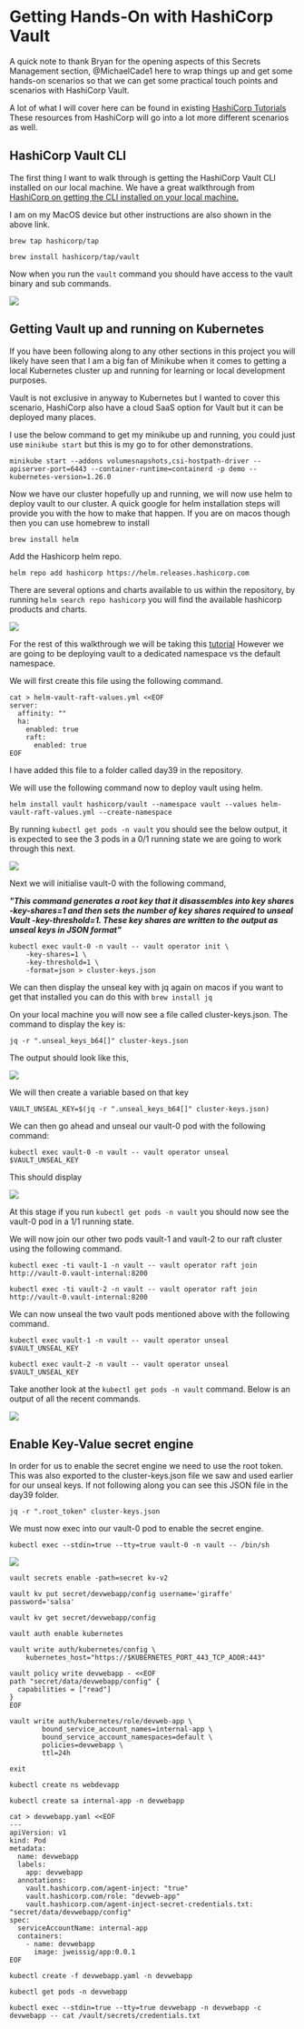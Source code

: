# Getting Hands-On with HashiCorp Vault 

A quick note to thank Bryan for the opening aspects of this Secrets Management section, @MichaelCade1 here to wrap things up and get some hands-on scenarios so that we can get some practical touch points and scenarios with HashiCorp Vault. 

A lot of what I will cover here can be found in existing [HashiCorp Tutorials](https://developer.hashicorp.com/vault) These resources from HashiCorp will go into a lot more different scenarios as well. 

## HashiCorp Vault CLI 

The first thing I want to walk through is getting the HashiCorp Vault CLI installed on our local machine. We have a great walkthrough from [HashiCorp on getting the CLI installed on your local machine.](https://developer.hashicorp.com/vault/tutorials/getting-started/getting-started-install) 

I am on my MacOS device but other instructions are also shown in the above link. 

`brew tap hashicorp/tap`

`brew install hashicorp/tap/vault`

Now when you run the `vault` command you should have access to the vault binary and sub commands. 

![](images\day39-1.png)

## Getting Vault up and running on Kubernetes

If you have been following along to any other sections in this project you will likely have seen that I am a big fan of Minikube when it comes to getting a local Kubernetes cluster up and running for learning or local development purposes. 

Vault is not exclusive in anyway to Kubernetes but I wanted to cover this scenario, HashiCorp also have a cloud SaaS option for Vault but it can be deployed many places. 

I use the below command to get my minikube up and running, you could just use `minikube start` but this is my go to for other demonstrations. 

`minikube start --addons volumesnapshots,csi-hostpath-driver --apiserver-port=6443 --container-runtime=containerd -p demo --kubernetes-version=1.26.0`

Now we have our cluster hopefully up and running, we will now use helm to deploy vault to our cluster. A quick google for helm installation steps will provide you with the how to make that happen. If you are on macos though then you can use homebrew to install 

`brew install helm`

Add the Hashicorp helm repo. 

`helm repo add hashicorp https://helm.releases.hashicorp.com`

There are several options and charts available to us within the repository, by running `helm search repo hashicorp` you will find the available hashicorp products and charts. 

![](images\day39-2.png)

For the rest of this walkthrough we will be taking this [tutorial](https://developer.hashicorp.com/vault/tutorials/kubernetes/kubernetes-minikube-raft) However we are going to be deploying vault to a dedicated namespace vs the default namespace. 

We will first create this file using the following command. 

```
cat > helm-vault-raft-values.yml <<EOF
server:
  affinity: ""
  ha:
    enabled: true
    raft: 
      enabled: true
EOF
```

I have added this file to a folder called day39 in the repository. 

We will use the following command now to deploy vault using helm. 

`helm install vault hashicorp/vault --namespace vault --values helm-vault-raft-values.yml --create-namespace`

By running `kubectl get pods -n vault` you should see the below output, it is expected to see the 3 pods in a 0/1 running state we are going to work through this next. 

![](images/day39-3.png)


Next we will initialise vault-0 with the following command, 

***"This command generates a root key that it disassembles into key shares -key-shares=1 and then sets the number of key shares required to unseal Vault -key-threshold=1. These key shares are written to the output as unseal keys in JSON format"***

```
kubectl exec vault-0 -n vault -- vault operator init \
    -key-shares=1 \
    -key-threshold=1 \
    -format=json > cluster-keys.json
```

We can then display the unseal key with jq again on macos if you want to get that installed you can do this with `brew install jq`

On your local machine you will now see a file called cluster-keys.json. The command to display the key is: 

`jq -r ".unseal_keys_b64[]" cluster-keys.json`

The output should look like this, 

![](images/day39-4.png)

We will then create a variable based on that key 

`VAULT_UNSEAL_KEY=$(jq -r ".unseal_keys_b64[]" cluster-keys.json)`

We can then go ahead and unseal our vault-0 pod with the following command: 

`kubectl exec vault-0 -n vault -- vault operator unseal $VAULT_UNSEAL_KEY`

This should display 

![](images/day39-5.png)

At this stage if you run `kubectl get pods -n vault` you should now see the vault-0 pod in a 1/1 running state. 

We will now join our other two pods vault-1 and vault-2 to our raft cluster using the following command. 

```
kubectl exec -ti vault-1 -n vault -- vault operator raft join http://vault-0.vault-internal:8200

kubectl exec -ti vault-2 -n vault -- vault operator raft join http://vault-0.vault-internal:8200
```

We can now unseal the two vault pods mentioned above with the following command. 

```
kubectl exec vault-1 -n vault -- vault operator unseal $VAULT_UNSEAL_KEY

kubectl exec vault-2 -n vault -- vault operator unseal $VAULT_UNSEAL_KEY
```

Take another look at the `kubectl get pods -n vault` command. Below is an output of all the recent commands. 

![](images/day39-6.png)

## Enable Key-Value secret engine 

In order for us to enable the secret engine we need to use the root token. This was also exported to the cluster-keys.json file we saw and used earlier for our unseal keys. If not following along you can see this JSON file in the day39 folder. 

`jq -r ".root_token" cluster-keys.json`

We must now exec into our vault-0 pod to enable the secret engine. 

`kubectl exec --stdin=true --tty=true vault-0 -n vault -- /bin/sh`

![](images/day39-7.png)


`vault secrets enable -path=secret kv-v2`


`vault kv put secret/devwebapp/config username='giraffe' password='salsa'`

`vault kv get secret/devwebapp/config`

`vault auth enable kubernetes`

```
vault write auth/kubernetes/config \
    kubernetes_host="https://$KUBERNETES_PORT_443_TCP_ADDR:443"
```
```
vault policy write devwebapp - <<EOF
path "secret/data/devwebapp/config" {
  capabilities = ["read"]
}
EOF
```

```
vault write auth/kubernetes/role/devweb-app \
        bound_service_account_names=internal-app \
        bound_service_account_namespaces=default \
        policies=devwebapp \
        ttl=24h
```

`exit`

`kubectl create ns webdevapp`

`kubectl create sa internal-app -n devwebapp`

```
cat > devwebapp.yaml <<EOF
---
apiVersion: v1
kind: Pod
metadata:
  name: devwebapp
  labels:
    app: devwebapp
  annotations:
    vault.hashicorp.com/agent-inject: "true"
    vault.hashicorp.com/role: "devweb-app"
    vault.hashicorp.com/agent-inject-secret-credentials.txt: "secret/data/devwebapp/config"
spec:
  serviceAccountName: internal-app
  containers:
    - name: devwebapp
      image: jweissig/app:0.0.1
EOF
```
`kubectl create -f devwebapp.yaml -n devwebapp` 

`kubectl get pods -n devwebapp`

`kubectl exec --stdin=true --tty=true devwebapp -n devwebapp -c devwebapp -- cat /vault/secrets/credentials.txt`

